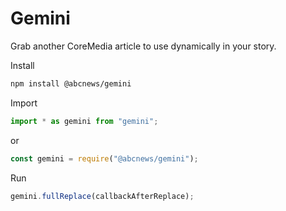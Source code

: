 # Gemini

Grab another CoreMedia article to use dynamically in your story.

Install

```bash
npm install @abcnews/gemini
```

Import

```javascript
import * as gemini from "gemini";
```

or

```javascript
const gemini = require("@abcnews/gemini");
```

Run

```javascript
gemini.fullReplace(callbackAfterReplace);
```
